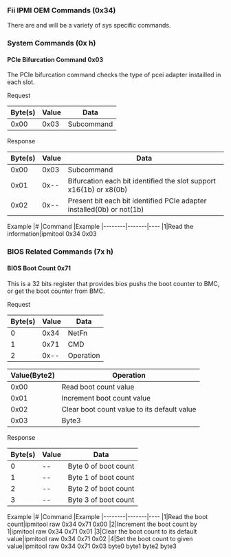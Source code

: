 ### Fii IPMI OEM Commands (0x34)

There are and will be a variety of sys specific commands.

### System Commands (0x h)

#### PCIe Bifurcation Command 0x03

The PCIe bifurcation command checks the type of pcei adapter instailled in
each slot.

Request

|Byte(s) |Value  |Data
|--------|-------|----
|0x00|0x03|Subcommand

Response

|Byte(s) |Value  |Data
|--------|-------|----
|0x00|0x03|Subcommand
|0x01|0x--|Bifurcation each bit identified the slot support x16(1b) or x8(0b)
|0x02|0x--|Present bit each bit identified PCIe adapter installed(0b) or not(1b)

Example
|# |Command |Example
|--------|-------|----
|1|Read the information|ipmitool 0x34 0x03

### BIOS Related Commands (7x h)

#### BIOS Boot Count 0x71

This is a 32 bits register that provides bios pushs the boot counter to BMC, or 
get the boot counter from BMC.

Request

|Byte(s) |Value  |Data
|--------|-------|----
|0|0x34|NetFn
|1|0x71| CMD
|2|0x--|Operation

|Value(Byte2) |Operation
|-------------|---------
|0x00|Read boot count value
|0x01|Increment boot count value
|0x02|Clear boot count value to its default value
|0x03|Byte3|Byte4|Byte5|Byte6|Set the boot count with given 4 byte value

Response

|Byte(s) |Value  |Data
|--------|-------|----
|0|--|Byte 0 of boot count
|1|--|Byte 1 of boot count
|2|--|Byte 2 of boot count
|3|--|Byte 3 of boot count

Example
|# |Command |Example
|--------|-------|----
|1|Read the boot count|ipmitool raw 0x34 0x71 0x00
|2|Increment the boot count by 1|ipmitool raw 0x34 0x71 0x01
|3|Clear the boot count to its default value|ipmitool raw 0x34 0x71 0x02
|4|Set the boot count to given value|ipmitool raw 0x34 0x71 0x03 byte0 byte1 byte2 byte3
